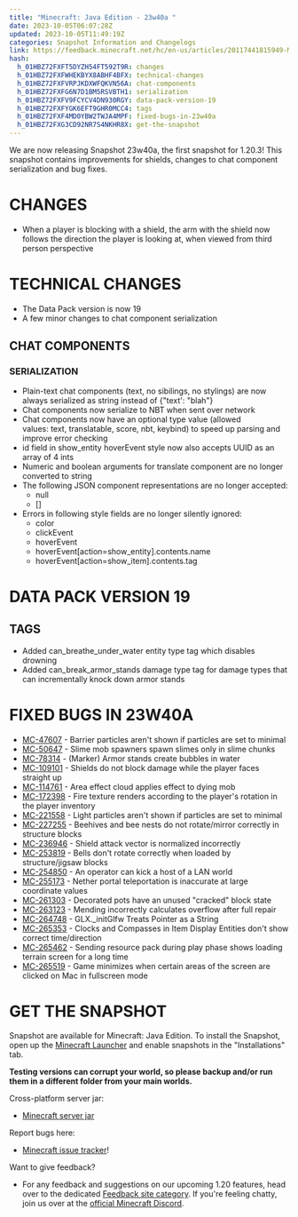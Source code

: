 ```yaml
---
title: "Minecraft: Java Edition - 23w40a "
date: 2023-10-05T06:07:28Z
updated: 2023-10-05T11:49:19Z
categories: Snapshot Information and Changelogs
link: https://feedback.minecraft.net/hc/en-us/articles/20117441815949-Minecraft-Java-Edition-23w40a
hash:
  h_01HBZ72FXFT5DYZH54FT592T9R: changes
  h_01HBZ72FXFWHEKBYX8ABHF4BFX: technical-changes
  h_01HBZ72FXFVRPJKDXWFQKVN56A: chat-components
  h_01HBZ72FXFG6N7D1BM5RSVBTH1: serialization
  h_01HBZ72FXFV9FCYCV4DN930RGY: data-pack-version-19
  h_01HBZ72FXFYGK6EFT9GHR0MCC4: tags
  h_01HBZ72FXF4MD0YBW2TWJA4MPF: fixed-bugs-in-23w40a
  h_01HBZ72FXG3CD92NR7S4NKHR8X: get-the-snapshot
---
```


We are now releasing Snapshot 23w40a, the first snapshot for 1.20.3! This snapshot contains improvements for shields, changes to chat component serialization and bug fixes.

# CHANGES

- When a player is blocking with a shield, the arm with the shield now follows the direction the player is looking at, when viewed from third person perspective

# TECHNICAL CHANGES

- The Data Pack version is now 19
- A few minor changes to chat component serialization

## CHAT COMPONENTS

### SERIALIZATION

- Plain-text chat components (text, no sibilings, no stylings) are now always serialized as string instead of {"text': "blah"}
- Chat components now serialize to NBT when sent over network
- Chat components now have an optional type value (allowed values: text, translatable, score, nbt, keybind) to speed up parsing and improve error checking
- id field in show_entity hoverEvent style now also accepts UUID as an array of 4 ints
- Numeric and boolean arguments for translate component are no longer converted to string
- The following JSON component representations are no longer accepted:
  - null
  - \[\]
- Errors in following style fields are no longer silently ignored:
  - color
  - clickEvent
  - hoverEvent
  - hoverEvent\[action=show_entity\].contents.name
  - hoverEvent\[action=show_item\].contents.tag

# DATA PACK VERSION 19

## TAGS

- Added can_breathe_under_water entity type tag which disables drowning
- Added can_break_armor_stands damage type tag for damage types that can incrementally knock down armor stands

# FIXED BUGS IN 23W40A

- [MC-47607](https://bugs.mojang.com/browse/MC-47607) - Barrier particles aren't shown if particles are set to minimal
- [MC-50647](https://bugs.mojang.com/browse/MC-50647) - Slime mob spawners spawn slimes only in slime chunks
- [MC-78314](https://bugs.mojang.com/browse/MC-78314) - (Marker) Armor stands create bubbles in water
- [MC-109101](https://bugs.mojang.com/browse/MC-109101) - Shields do not block damage while the player faces straight up
- [MC-114761](https://bugs.mojang.com/browse/MC-114761) - Area effect cloud applies effect to dying mob
- [MC-172398](https://bugs.mojang.com/browse/MC-172398) - Fire texture renders according to the player's rotation in the player inventory
- [MC-221558](https://bugs.mojang.com/browse/MC-221558) - Light particles aren't shown if particles are set to minimal
- [MC-227255](https://bugs.mojang.com/browse/MC-227255) - Beehives and bee nests do not rotate/mirror correctly in structure blocks
- [MC-236946](https://bugs.mojang.com/browse/MC-236946) - Shield attack vector is normalized incorrectly
- [MC-253819](https://bugs.mojang.com/browse/MC-253819) - Bells don't rotate correctly when loaded by structure/jigsaw blocks
- [MC-254850](https://bugs.mojang.com/browse/MC-254850) - An operator can kick a host of a LAN world
- [MC-255173](https://bugs.mojang.com/browse/MC-255173) - Nether portal teleportation is inaccurate at large coordinate values
- [MC-261303](https://bugs.mojang.com/browse/MC-261303) - Decorated pots have an unused "cracked" block state
- [MC-263123](https://bugs.mojang.com/browse/MC-263123) - Mending incorrectly calculates overflow after full repair
- [MC-264748](https://bugs.mojang.com/browse/MC-264748) - GLX.\_initGlfw Treats Pointer as a String
- [MC-265353](https://bugs.mojang.com/browse/MC-265353) - Clocks and Compasses in Item Display Entities don't show correct time/direction
- [MC-265462](https://bugs.mojang.com/browse/MC-265462) - Sending resource pack during play phase shows loading terrain screen for a long time
- [MC-265519](https://bugs.mojang.com/browse/MC-265519) - Game minimizes when certain areas of the screen are clicked on Mac in fullscreen mode

# GET THE SNAPSHOT

Snapshot are available for Minecraft: Java Edition. To install the Snapshot, open up the [Minecraft Launcher](https://www.minecraft.net/download.html) and enable snapshots in the "Installations" tab.

**Testing versions can corrupt your world, so please backup and/or run them in a different folder from your main worlds.**

Cross-platform server jar:

- [Minecraft server jar](https://piston-data.mojang.com/v1/objects/0f51a81705f4694b92f5273ffa2c52c45f27b7f8/server.jar)

Report bugs here:

- [Minecraft issue tracker](https://bugs.mojang.com/projects/MC/summary)!

Want to give feedback?

- For any feedback and suggestions on our upcoming 1.20 features, head over to the dedicated [Feedback site category](https://aka.ms/MC120Feedback). If you're feeling chatty, join us over at the [official Minecraft Discord](https://discordapp.com/invite/minecraft).
